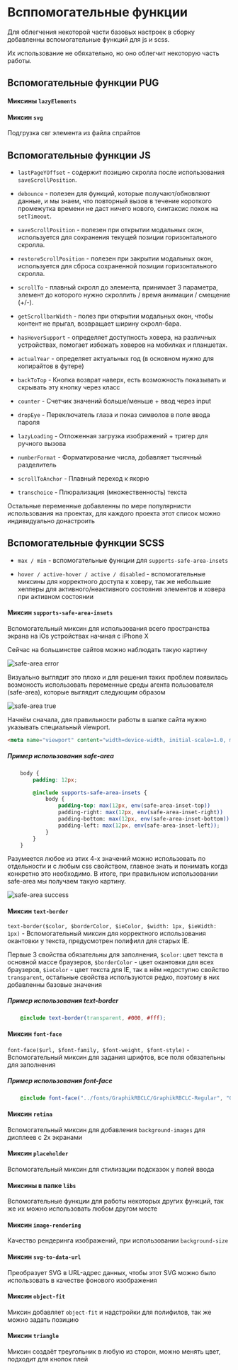 # Всппомогательные функции

Для облегчения некоторой части базовых настроек в сборку добавленны вспомогательные функций для js и scss.

Их использование не обяхательно, но оно облегчит некоторую часть работы.

## Вспомогательные функции PUG

#### Миксины `lazyElements`


#### Миксин `svg`

Подгрузка свг элемента из файла спрайтов

## Вспомогательные функции JS

- `lastPageYOffset` - содержит позицию скролла после использования `saveScrollPosition`.

- `debounce` - полезен для функций, которые получают/обновляют данные, и мы знаем, что повторный вызов в течение короткого промежутка времени не даст ничего нового, синтаксис похож на `setTimeout`.

- `saveScrollPosition` - полезен при открытии модальных окон, используется для сохранения текущей позиции горизонтального скролла.

- `restoreScrollPosition` - полезен при закрытии модальных окон, используется для сброса сохраненной позиции горизонтального скролла.

- `scrollTo` - плавный скролл до элемента, принимает 3 параметра, элемент до которого нужно скроллить / время анимации / смещение (+/-).

- `getScrollbarWidth` - полез при открытии модальных окон, чтобы контент не прыгал, возвращает ширину скролл-бара.

- `hasHoverSupport` - определяет доступность ховера, на различных устройствах, помогает избежать ховеров на мобилках и планшетах.

- `actualYear` - определяет актуальных год (в основном нужно для копирайтов в футере)

- `backToTop` - Кнопка возврат наверх, есть возможность показывать и скрывать эту кнопку через класс

- `counter` - Счетчик значений больше/меньше + ввод через input

- `dropEye` - Переключатель глаза и показ символов в поле ввода пароля

- `lazyLoading` - Отложенная загрузка изображений + тригер для ручного вызова

- `numberFormat` - Форматирование числа, добавляет тысячный разделитель

- `scrollToAnchor` - Плавный переход к якорю

- `transchoice` - Плюрализация (множественность) текста

Остальные переменные добавленны по мере популярнисти использования на проектах, для каждого проекта этот список можно индивидуально донастроить

## Вспомогательные функции SCSS

- `max / min` - вспомогательные функции для `supports-safe-area-insets`

- `hover / active-hover / active / disabled` - вспомогательные миксины для корректного доступа к ховеру, так же небольшие хелперы для активного/неактивного состояния элементов и ховера при активном состоянии

#### Миксин `supports-safe-area-insets`

Вспомогательный миксин для использования всего пространства экрана на iOs устройствах начиная с iPhone X

Сейчас на большинстве сайтов можно наблюдать такую картину

![safe-area error](images/29/safe-areas-error.png)

Визуально выглядит это плохо и для решения таких проблем появилась возмоность использовать переменные среды агента пользователя (safe-area), которые выглядит следующим образом

![safe-area true](images/29/safe-areas.png)

Начнём сначала, для правильности работы в шапке сайта нужно указывать специальный viewport.

```html
<meta name="viewport" content="width=device-width, initial-scale=1.0, maximum-scale=1.0, viewport-fit=cover">
```

##### Пример использования safe-area
```scss
    body {
        padding: 12px;

        @include supports-safe-area-insets {
            body {
                padding-top: max(12px, env(safe-area-inset-top))
                padding-right: max(12px, env(safe-area-inset-right))
                padding-bottom: max(12px, env(safe-area-inset-bottom))
                padding-left: max(12px, env(safe-area-inset-left));
            }
        }
    }
```

Разумеется любое из этих 4-х значений можно использовать по отдельности и с любым css свойством, главное знать и понимать когда конкретно это необходимо.
В итоге, при правильном использовании safe-area мы получаем такую картину.

![safe-area success](images/29/safe-areas-success.png)

#### Миксин `text-border`

`text-border($color, $borderColor, $ieColor, $width: 1px, $ieWidth: 1px)` - Вспомогательный миксин для корректного использования окантовки у текста, предусмотрен полифилл для старых IE.

Первые 3 свойства обязательны для заполнения, `$color`: цвет текста в основной массе браузеров, `$borderColor` - цвет окантовки для всех браузеров, `$ieColor` - цвет текста для IE, так в нём недоступно свойство `transparent`, остальные свойства используются редко, поэтому в них добавленны базовые значения

##### Пример использования text-border
```scss
    @include text-border(transparent, #000, #fff);
```

#### Миксин `font-face`

`font-face($url, $font-family, $font-weight, $font-style)` - Вспомогательный миксин для задания шрифтов, все поля обязательны для заполнения

##### Пример использования font-face
```scss
    @include font-face("../fonts/GraphikRBCLC/GraphikRBCLC-Regular", "GraphikRBCLC", 400, normal);
```

#### Миксин `retina`

Вспомогательный миксин для добавления `background-images` для дисплеев с 2х экранами

#### Миксин `placeholder`

Вспомогательный миксин для стилизации подсказок у полей ввода

#### Миксины в папке `libs`

Вспомогательные функции для работы некоторых других функций, так же их можно использовать любом другом месте

#### Миксин `image-rendering`

Качество рендеринга изображений, при использовании `background-size`

#### Миксин `svg-to-data-url`

Преобразует SVG в URL-адрес данных, чтобы этот SVG можно было использовать в качестве фонового изображения

#### Миксин `object-fit`

Миксин добавляет `object-fit` и надстройки для полифилов, так же можно задать позицию

#### Миксин `triangle`

Миксин создаёт треугольник в любую из сторон, можно менять цвет, подходит для кнопок плей
